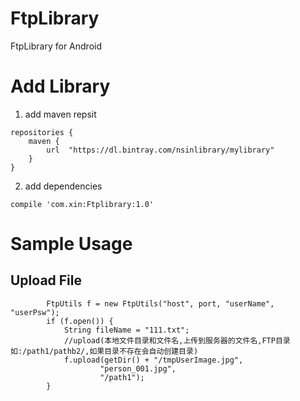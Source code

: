 # FtpLibrary
FtpLibrary for Android 

# Add Library

1. add maven repsit

```
repositories {
    maven {
        url  "https://dl.bintray.com/nsinlibrary/mylibrary"
    }
}
```

2. add dependencies

```
compile 'com.xin:Ftplibrary:1.0'
```

# Sample Usage

## Upload File

```
        FtpUtils f = new FtpUtils("host", port, "userName", "userPsw");
        if (f.open()) {
            String fileName = "111.txt";
            //upload(本地文件目录和文件名,上传到服务器的文件名,FTP目录如:/path1/pathb2/,如果目录不存在会自动创建目录)
            f.upload(getDir() + "/tmpUserImage.jpg",
                    "person_001.jpg",
                    "/path1");
        }
```
